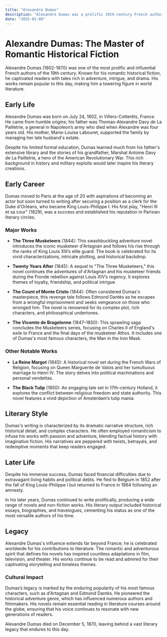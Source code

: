 ```yaml
---
title: "Alexandre Dumas"
description: "Alexandre Dumas was a prolific 19th-century French author renowned for his romantic historical novels such as 'The Three Musketeers' and 'The Count of Monte Cristo.'"
date: "2025-01-09"
--- 
```


# Alexandre Dumas: The Master of Romantic Historical Fiction

Alexandre Dumas (1802-1870) was one of the most prolific and influential French authors of the 19th century. Known for his romantic historical fiction, he captivated readers with tales rich in adventure, intrigue, and drama. His works remain popular to this day, making him a towering figure in world literature.

## Early Life

Alexandre Dumas was born on July 24, 1802, in Villers-Cotterêts, France. He came from humble origins; his father was Thomas-Alexandre Davy de La Pailletrie, a general in Napoleon’s army who died when Alexandre was four years old. His mother, Marie-Louise Labouret, supported the family by managing her late husband's estate.

Despite his limited formal education, Dumas learned much from his father's extensive library and the stories of his grandfather, Marshal Antoine Davy de La Pailletrie, a hero of the American Revolutionary War. This rich background in history and military exploits would later inspire his literary creations.

## Early Career

Dumas moved to Paris at the age of 20 with aspirations of becoming an actor but soon turned to writing after securing a position as a clerk for the Duke d'Orléans, who became King Louis-Philippe I. His first play, "Henri III et sa cour" (1829), was a success and established his reputation in Parisian literary circles.

### Major Works

- **The Three Musketeers** (1844): This swashbuckling adventure novel introduces the iconic musketeer d'Artagnan and follows his rise through the ranks of King Louis XIII’s elite guard. The book is celebrated for its vivid characterizations, intricate plotting, and historical backdrop.

- **Twenty Years After** (1845): A sequel to "The Three Musketeers," this novel continues the adventures of d'Artagnan and his musketeer friends during the Fronde rebellion against Louis XIV’s regency. It explores themes of loyalty, friendship, and political intrigue.

- **The Count of Monte Cristo** (1844): Often considered Dumas's masterpiece, this revenge tale follows Edmond Dantès as he escapes from a wrongful imprisonment and seeks vengeance on those who wronged him. The novel is renowned for its complex plot, rich characters, and philosophical undertones.

- **The Vicomte de Bragelonne** (1847–1850): This sprawling saga concludes the Musketeers series, focusing on Charles II of England's exile to France and the final days of the musketeer Athos. It includes one of Dumas's most famous characters, the Man in the Iron Mask.

### Other Notable Works

- **La Reine Margot** (1845): A historical novel set during the French Wars of Religion, focusing on Queen Marguerite de Valois and her tumultuous marriage to Henri IV. The story delves into political machinations and personal vendettas.
  
- **The Black Tulip** (1850): An engaging tale set in 17th-century Holland, it explores the conflict between religious freedom and state authority. This novel features a vivid depiction of Amsterdam’s tulip mania.

## Literary Style

Dumas's writing is characterized by its dramatic narrative structure, rich historical detail, and complex characters. He often employed romanticism to infuse his works with passion and adventure, blending factual history with imaginative fiction. His narratives are peppered with twists, betrayals, and redemptive moments that keep readers engaged.

## Later Life

Despite his immense success, Dumas faced financial difficulties due to extravagant living habits and political debts. He fled to Belgium in 1852 after the fall of King Louis-Philippe I but returned to France in 1864 following an amnesty.

In his later years, Dumas continued to write prolifically, producing a wide range of novels and non-fiction works. His literary output included historical essays, biographies, and travelogues, cementing his status as one of the most versatile authors of his time.

## Legacy

Alexandre Dumas's influence extends far beyond France; he is celebrated worldwide for his contributions to literature. The romantic and adventurous spirit that defines his novels has inspired countless adaptations in film, television, and theater. His works continue to be read and admired for their captivating storytelling and timeless themes.

### Cultural Impact

Dumas’s legacy is marked by the enduring popularity of his most famous characters, such as d'Artagnan and Edmond Dantès. He pioneered the historical adventure genre, which has influenced numerous authors and filmmakers. His novels remain essential reading in literature courses around the globe, ensuring that his voice continues to resonate with new generations of readers.

Alexandre Dumas died on December 5, 1870, leaving behind a vast literary legacy that endures to this day.
